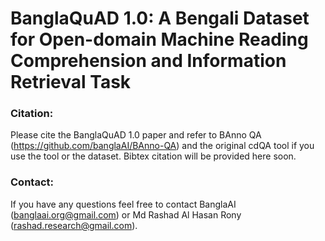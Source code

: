# BanglaQuAD 1.0: A Bengali Dataset for Open-domain Machine Reading Comprehension and Information Retrieval Task


### Citation:
Please cite the BanglaQuAD 1.0 paper and refer to BAnno QA (https://github.com/banglaAI/BAnno-QA) and the original cdQA tool if you use the tool or the dataset. Bibtex citation will be provided here soon.

### Contact:
If you have any questions feel free to contact BanglaAI (banglaai.org@gmail.com) or Md Rashad Al Hasan Rony (rashad.research@gmail.com).

